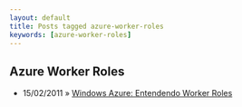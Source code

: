 ```yaml
---
layout: default
title: Posts tagged azure-worker-roles
keywords: [azure-worker-roles]
---
```

<h2 class="category">Azure Worker Roles</h2>
<ul class="posts">
<li>
<p>
<span class="date">15/02/2011</span> &raquo; 
<a href="/blog/windows-azure-entendendo-worker-roles">Windows Azure: Entendendo Worker Roles</a>
</p>
</li> 
</ul>
